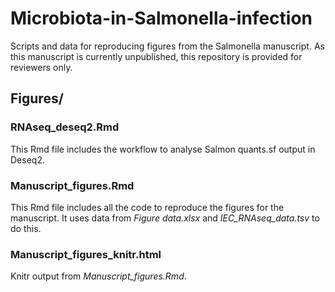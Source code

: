 # Microbiota-in-Salmonella-infection
Scripts and data for reproducing figures from the Salmonella manuscript.
As this manuscript is currently unpublished, this repository is provided for reviewers only.

## Figures/

### RNAseq_deseq2.Rmd
This Rmd file includes the workflow to analyse Salmon quants.sf output in Deseq2.

### Manuscript_figures.Rmd
This Rmd file includes all the code to reproduce the figures for the manuscript. It uses data from _Figure data.xlsx_ and _IEC_RNAseq_data.tsv_ to do this.

### Manuscript_figures_knitr.html
Knitr output from _Manuscript_figures.Rmd_.
